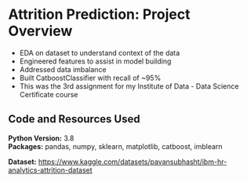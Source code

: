# Attrition Prediction: Project Overview 
* EDA on dataset to understand context of the data
* Engineered features to assist in model building
* Addressed data imbalance
* Built CatboostClassifier with recall of ~95%
* This was the 3rd assignment for my Institute of Data - Data Science Certificate course

## Code and Resources Used 
**Python Version:** 3.8  
**Packages:** pandas, numpy, sklearn, matplotlib, catboost, imblearn

**Dataset:**  https://www.kaggle.com/datasets/pavansubhasht/ibm-hr-analytics-attrition-dataset

